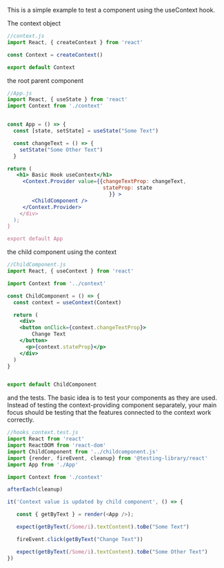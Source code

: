 This is a simple example to test a component using the useContext hook. 


The context object

```js
//context.js
import React, { createContext } from 'react'

const Context = createContext()

export default Context
```

the root parent component

```jsx
//App.js
import React, { useState } from 'react'
import Context from './context'


const App = () => {
  const [state, setState] = useState("Some Text")

  const changeText = () => {
    setState("Some Other Text")
  }

return (
   <h1> Basic Hook useContext</h1>
     <Context.Provider value={{changeTextProp: changeText,
                               stateProp: state
                                 }} >
        <ChildComponent />
     </Context.Provider>
    </div>
  );
}

export default App

```


the child component using the context

```jsx
//ChildComponent.js
import React, { useContext } from 'react'

import Context from '../context'

const ChildComponent = () => {
  const context = useContext(Context)

  return (
    <div>
    <button onClick={context.changeTextProp}>
        Change Text
    </button>
      <p>{context.stateProp}</p>
    </div>
  )
}


export default ChildComponent
```

and the tests. 
The basic idea is to test your components as they are used. Instead of testing the context-providing component separately, your main focus should be testing that the features connected to the context work correctly.

```js
//hooks_context.test.js
import React from 'react'
import ReactDOM from 'react-dom'
import ChildComponent from '../childcomponent.js'
import {render, fireEvent, cleanup} from '@testing-library/react'
import App from './App'

import Context from './context'

afterEach(cleanup)

it('Context value is updated by child component', () => {

   const { getByText } = render(<App />);

   expect(getByText(/Some/i).textContent).toBe("Some Text")

   fireEvent.click(getByText("Change Text"))

   expect(getByText(/Some/i).textContent).toBe("Some Other Text")
})
```
